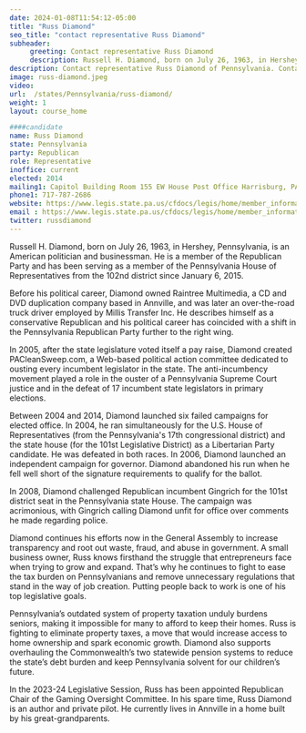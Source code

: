 ```yaml
---
date: 2024-01-08T11:54:12-05:00
title: "Russ Diamond"
seo_title: "contact representative Russ Diamond"
subheader:
     greeting: Contact representative Russ Diamond
     description: Russell H. Diamond, born on July 26, 1963, in Hershey, Pennsylvania, is an American politician and businessman. He is a member of the Republican Party and has been serving as a member of the Pennsylvania House of Representatives from the 102nd district since January 6, 2015.
description: Contact representative Russ Diamond of Pennsylvania. Contact information for Russ Diamond includes email address, phone number, and mailing address.
image: russ-diamond.jpeg
video:
url:  /states/Pennsylvania/russ-diamond/
weight: 1
layout: course_home

####candidate
name: Russ Diamond
state: Pennsylvania
party: Republican
role: Representative
inoffice: current
elected: 2014
mailing1: Capitol Building Room 155 EW House Post Office Harrisburg, PA 17120
phone1: 717-787-2686
website: https://www.legis.state.pa.us/cfdocs/legis/home/member_information/House_bio.cfm?id=1686/
email : https://www.legis.state.pa.us/cfdocs/legis/home/member_information/House_bio.cfm?id=1686/
twitter: russdiamond
---
```


Russell H. Diamond, born on July 26, 1963, in Hershey, Pennsylvania, is an American politician and businessman. He is a member of the Republican Party and has been serving as a member of the Pennsylvania House of Representatives from the 102nd district since January 6, 2015.

Before his political career, Diamond owned Raintree Multimedia, a CD and DVD duplication company based in Annville, and was later an over-the-road truck driver employed by Millis Transfer Inc. He describes himself as a conservative Republican and his political career has coincided with a shift in the Pennsylvania Republican Party further to the right wing.

In 2005, after the state legislature voted itself a pay raise, Diamond created PACleanSweep.com, a Web-based political action committee dedicated to ousting every incumbent legislator in the state. The anti-incumbency movement played a role in the ouster of a Pennsylvania Supreme Court justice and in the defeat of 17 incumbent state legislators in primary elections.

Between 2004 and 2014, Diamond launched six failed campaigns for elected office. In 2004, he ran simultaneously for the U.S. House of Representatives (from the Pennsylvania's 17th congressional district) and the state house (for the 101st Legislative District) as a Libertarian Party candidate. He was defeated in both races. In 2006, Diamond launched an independent campaign for governor. Diamond abandoned his run when he fell well short of the signature requirements to qualify for the ballot.

In 2008, Diamond challenged Republican incumbent Gingrich for the 101st district seat in the Pennsylvania state House. The campaign was acrimonious, with Gingrich calling Diamond unfit for office over comments he made regarding police.

Diamond continues his efforts now in the General Assembly to increase transparency and root out waste, fraud, and abuse in government. A small business owner, Russ knows firsthand the struggle that entrepreneurs face when trying to grow and expand. That’s why he continues to fight to ease the tax burden on Pennsylvanians and remove unnecessary regulations that stand in the way of job creation. Putting people back to work is one of his top legislative goals.

Pennsylvania’s outdated system of property taxation unduly burdens seniors, making it impossible for many to afford to keep their homes. Russ is fighting to eliminate property taxes, a move that would increase access to home ownership and spark economic growth. Diamond also supports overhauling the Commonwealth’s two statewide pension systems to reduce the state’s debt burden and keep Pennsylvania solvent for our children’s future.

In the 2023-24 Legislative Session, Russ has been appointed Republican Chair of the Gaming Oversight Committee. In his spare time, Russ Diamond is an author and private pilot. He currently lives in Annville in a home built by his great-grandparents.
